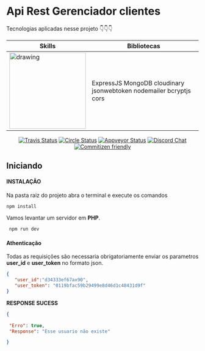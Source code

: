 # Api Rest Gerenciador clientes 
Tecnologias aplicadas nesse projeto  👇👇👇


| Skills                                                                                               | Bibliotecas                                                        |
|-----------------------------------------------------------------------------------------------------|--------------------------------------------------------------------|
| <img src="https://walde.co/wp-content/uploads/2016/09/nodejs_logo.png " alt="drawing" width="200"/> | ExpressJS MongoDB cloudinary jsonwebtoken nodemailer bcryptjs cors |

<p align="center">
  <a href="https://travis-ci.org/yarnpkg/yarn"><img alt="Travis Status" src="https://travis-ci.org/yarnpkg/yarn.svg"></a>
  <a href="https://circleci.com/gh/yarnpkg/yarn"><img alt="Circle Status" src="https://circleci.com/gh/yarnpkg/yarn.svg"></a>
  <a href="https://ci.appveyor.com/project/kittens/yarn/branch/master"><img alt="Appveyor Status" src="https://ci.appveyor.com/api/projects/status/0xdv8chwe2kmk463?svg=true"></a>
  <a href="https://discord.gg/yarnpkg"><img alt="Discord Chat" src="https://img.shields.io/discord/226791405589233664.svg"></a>
  <a href="http://commitizen.github.io/cz-cli/"><img alt="Commitizen friendly" src="https://img.shields.io/badge/commitizen-friendly-brightgreen.svg"></a>
</p>


## Iniciando 
#### **INSTALAÇÃO**
Na pasta raiz do projeto abra o terminal e execute os comandos

```bash
npm install
```
Vamos levantar um servidor em **PHP**.

```bash
 npm run dev 
```

#### Athenticação
Todas as requisições são necessaria obrigatoriamente enviar os parametros **user_id** e **user_token** no formato json.

```json
{
   "user_id":"d34333ef67ax90",
   "user_token": "0119bfac59b29499e8d46d1c48431d9f"
}   
```


**RESPONSE SUCESS**

 ```json
{
   
  "Erro": true,
  "Response": "Esse usuario não existe"

}